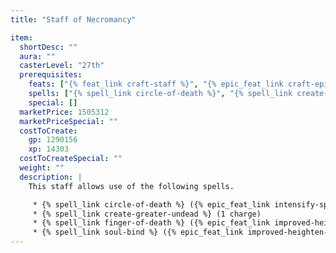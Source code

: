 ```yaml
---
title: "Staff of Necromancy"

item:
  shortDesc: ""
  aura: ""
  casterLevel: "27th"
  prerequisites:
    feats: ["{% feat_link craft-staff %}", "{% epic_feat_link craft-epic-staff %}", "{% epic_feat_link intensify-spell %}", "{% feat_link heighten-spell %}", "{% epic_feat_link improved-heighten-spell %}"]
    spells: ["{% spell_link circle-of-death %}", "{% spell_link create-greater-undead %}", "{% spell_link finger-of-death %}", "{% spell_link soul-bind %}"]
    special: []
  marketPrice: 1505312
  marketPriceSpecial: ""
  costToCreate:
    gp: 1290156
    xp: 14303
  costToCreateSpecial: ""
  weight: ""
  description: |
    This staff allows use of the following spells.

     * {% spell_link circle-of-death %} ({% epic_feat_link intensify-spell "Intensified" %}, 2 charges, DC 29)
     * {% spell_link create-greater-undead %} (1 charge)
     * {% spell_link finger-of-death %} ({% epic_feat_link improved-heighten-spell "Improved Heightened to 16th"%}, 2 charges, DC 34)
     * {% spell_link soul-bind %} ({% epic_feat_link improved-heighten-spell "Improved Heightened to 16th"%}, 2 charges, DC 34). The soul trapped through the use of the {% spell_link soul-bind %} spell is trapped in the staff rather than a gem. Only by breaking the staff can the souls be freed.
---
```

